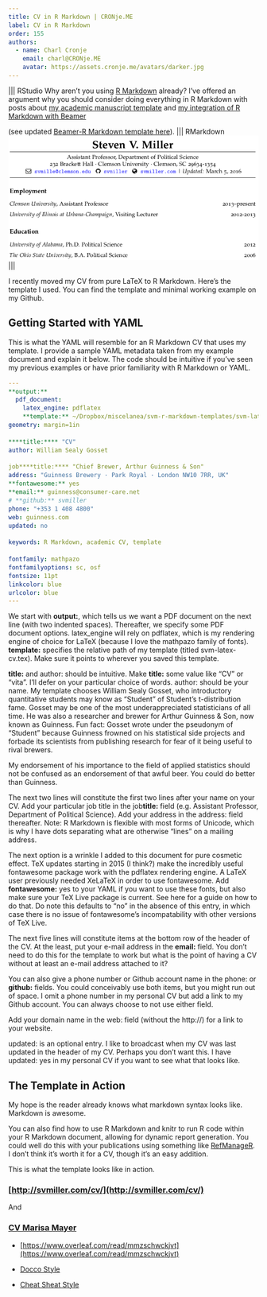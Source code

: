 ```yaml
---
title: CV in R Markdown | CRONje.ME
label: CV in R Markdown 
order: 155
authors:
  - name: Charl Cronje
    email: charl@CRONje.ME
    avatar: https://assets.cronje.me/avatars/darker.jpg
---
```

<script type="text/javascript">(function(w,s){var e=document.createElement("script");e.type="text/javascript";e.async=true;e.src="https://cdn.pagesense.io/js/webally/f2527eebee974243853bcd47b32631f4.js";var x=document.getElementsByTagName("script")[0];x.parentNode.insertBefore(e,x);})(window,"script");</script>

||| RStudio
Why aren’t you using [R Markdown](http://rmarkdown.rstudio.com/) already? I’ve offered an argument why you should consider doing everything in R Markdown with posts about [my academic manuscript template](http://svmiller.com/blog/2016/02/svm-r-markdown-manuscript/) and [my integration of R Markdown with Beamer](http://svmiller.com/blog/2015/02/moving-from-beamer-to-r-markdown/) 

(see updated [Beamer-R Markdown template here](https://github.com/svmiller/svm-r-markdown-templates)).
||| RMarkdown
![Curriculum vitae](img/5.png)
|||

I recently moved my CV from pure LaTeX to R Markdown. Here’s the template I used. You can find the template and minimal working example on my Github.

## Getting Started with YAML

This is what the YAML will resemble for an R Markdown CV that uses my template. I provide a sample YAML metadata taken from my example document and explain it below. The code should be intuitive if you’ve seen my previous examples or have prior familiarity with R Markdown or YAML.

```yml
---
**output:** 
  pdf_document:
    latex_engine: pdflatex
    **template:** ~/Dropbox/miscelanea/svm-r-markdown-templates/svm-latex-cv.tex
geometry: margin=1in

****title:**** "CV"
author: William Sealy Gosset

job****title:**** "Chief Brewer, Arthur Guinness & Son"
address: "Guinness Brewery · Park Royal · London NW10 7RR, UK"
**fontawesome:** yes
**email:** guinness@consumer-care.net
# **github:** svmiller
phone: "+353 1 408 4800"
web: guinness.com
updated: no

keywords: R Markdown, academic CV, template

fontfamily: mathpazo
fontfamilyoptions: sc, osf
fontsize: 11pt
linkcolor: blue
urlcolor: blue
---
```

We start with **output:**, which tells us we want a PDF document on the next line (with two indented spaces). Thereafter, we specify some PDF document options. latex_engine will rely on pdflatex, which is my rendering engine of choice for LaTeX (because I love the mathpazo family of fonts). **template:** specifies the relative path of my template (titled svm-latex-cv.tex). Make sure it points to wherever you saved this template.

**title:** and author: should be intuitive. Make **title:** some value like “CV” or “vita”. I’ll defer on your particular choice of words. author: should be your name. My template chooses William Sealy Gosset, who introductory quantitative students may know as “Student” of Student’s t-distribution fame. Gosset may be one of the most underappreciated statisticians of all time. He was also a researcher and brewer for Arthur Guinness & Son, now known as Guinness. Fun fact: Gosset wrote under the pseudonym of “Student” because Guinness frowned on his statistical side projects and forbade its scientists from publishing research for fear of it being useful to rival brewers.

My endorsement of his importance to the field of applied statistics should not be confused as an endorsement of that awful beer. You could do better than Guinness.

The next two lines will constitute the first two lines after your name on your CV. Add your particular job title in the job**title:** field (e.g. Assistant Professor, Department of Political Science). Add your address in the address: field thereafter. Note: R Markdown is flexible with most forms of Unicode, which is why I have dots separating what are otherwise “lines” on a mailing address.

The next option is a wrinkle I added to this document for pure cosmetic effect. TeX updates starting in 2015 (I think?) make the incredibly useful fontawesome package work with the pdflatex rendering engine. A LaTeX user previously needed XeLaTeX in order to use fontawesome. Add **fontawesome:** yes to your YAML if you want to use these fonts, but also make sure your TeX Live package is current. See here for a guide on how to do that. Do note this defaults to “no” in the absence of this entry, in which case there is no issue of fontawesome’s incompatability with other versions of TeX Live.

The next five lines will constitute items at the bottom row of the header of the CV. At the least, put your e-mail address in the **email:** field. You don’t need to do this for the template to work but what is the point of having a CV without at least an e-mail address attached to it?

You can also give a phone number or Github account name in the phone: or **github:** fields. You could conceivably use both items, but you might run out of space. I omit a phone number in my personal CV but add a link to my Github account. You can always choose to not use either field.

Add your domain name in the web: field (without the http://) for a link to your website.

updated: is an optional entry. I like to broadcast when my CV was last updated in the header of my CV. Perhaps you don’t want this. I have updated: yes in my personal CV if you want to see what that looks like.

## The Template in Action
My hope is the reader already knows what markdown syntax looks like. Markdown is awesome.

You can also find how to use R Markdown and knitr to run R code within your R Markdown document, allowing for dynamic report generation. You could well do this with your publications using something like [RefManageR](https://cran.r-project.org/web/packages/RefManageR/index.html). I don’t think it’s worth it for a CV, though it’s an easy addition.

This is what the template looks like in action.

### [http://svmiller.com/cv/](http://svmiller.com/cv/)

And

### [CV Marisa Mayer](examples/cv_md_Marissa_Mayer.pdf)
  - [https://www.overleaf.com/read/mmzschwckjvt](https://www.overleaf.com/read/mmzschwckjvt)

- [Docco Style](http://ashkenas.com/docco/)
- [Cheat Sheat Style](https://www.rstudio.com/wp-content/uploads/2015/02/rmarkdown-cheatsheet.pdf)
